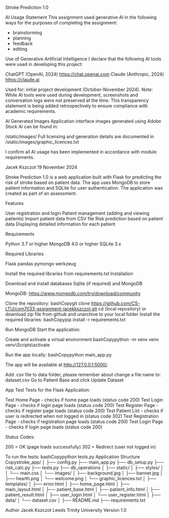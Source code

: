 Stroke Prediction 1.0

AI Usage Statement
This assignment used generative AI in the following ways for the purposes of completing the assignment:

* brainstorming
* planning
* feedback
* editing

Use of Generative Artificial Intelligence
I declare that the following AI tools were used in developing this project:

ChatGPT (OpenAI, 2024)  https://chat.openai.com
Claude (Anthropic, 2024) https://claude.ai

Used for: initial project development (October-November 2024).
Note: While AI tools were used during development, screenshots and conversation logs were not preserved at the time. 
This transparency statement is being added retrospectively to ensure compliance with academic requirements.

AI Generated Images
Application interface images generated using Adobe Stock AI can be found in:

/static/images/
Full licensing and generation details are documented in /static/images/graphic_licences.txt

I confirm all AI usage has been implemented in accordance with module requirements.

Jacek Kszczot
19 November 2024


Stroke Prediction 1.0 is a web application built with Flask for predicting the risk of stroke based on patient data. 
The app uses MongoDB to store patient information and SQLite for user authentication.
The application was created as part of an assessment.

Features

User registration and login
Patient management (adding and viewing patients)
Import patient data from CSV file
Risk prediction based on patient data
Displaying detailed information for each patient

Requirements

Python 3.7 or higher
MongoDB 4.0 or higher
SQLite 3.x

Required Libraries

Flask
pandas
pymongo
werkzeug

Install the required libraries from requirements.txt
Installation

Download and install databases Sqlite (if required) and MongoDB

MongoDB: https://www.mongodb.com/try/download/community


Clone the repository:
bashCopygit clone https://github.com/CS-LTU/com7033-assignment-jacekkszczot.git
cd (local repository)
or download zip file from github and unarchive to your local folder
Install the required libraries:
bashCopypip install -r requirements.txt

Run MongoDB
Start the application:

Create and activate a virtual environment
bashCopypython -m venv venv
venv\Scripts\activate

Run the app locally:
bashCopypython main_app.py

The app will be available at http://127.0.0.1:5000/.


Add .csv file to data folder, please remember about change a file name to: dataset.csv
Go to Patient Base and click Update Dataset

App Test
Tests for the Flask Application:

Test Home Page - checks if home page loads (status code 200)
Test Login Page - checks if login page loads (status code 200)
Test Register Page - checks if register page loads (status code 200)
Test Patient List - checks if user is redirected when not logged in (status code 302)
Test Registration Page - checks if registration page loads (status code 200)
Test Login Page - checks if login page loads (status code 200)

Status Codes:

200 = OK (page loads successfully)
302 = Redirect (user not logged in)

To run the tests:
bashCopypython tests.py
Application Structure
Copystroke_app/
│
├── config.py
├── main_app.py
├── db_setup.py
├── risk_calc.py
├── tests.py
├── db_operations
│
├── static/
│   ├── styles/
│   │   └── main.css
│   └── images/
│       ├── background.jpg
│       ├── banner.jpg
│       ├── hearth.png
│       └── welcome.png
│       └── graphic_licences.txt
│
├── templates/
│   ├── error.html
│   ├── home_page.html
│   ├── main_layout.html
│   ├── patient_base.html
│   ├── patient_info.html
│   ├── patient_result.html
│   ├── user_login.html
│   └── user_register.html
│
├── data/
│   └── dataset.csv
│
├── README.md
├── requirements.txt


Author
Jacek Kszczot
Leeds Trinity University
Version
1.0
